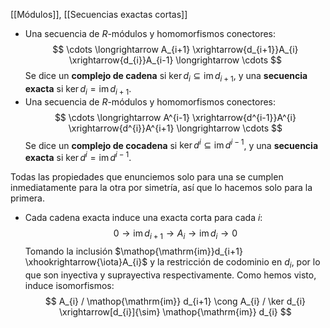 [[Módulos]], [[Secuencias exactas cortas]]

- Una secuencia de $R$-módulos y homomorfismos conectores:$$
\cdots \longrightarrow  A_{i+1} \xrightarrow{d_{i+1}}A_{i} \xrightarrow{d_{i}}A_{i-1} \longrightarrow \cdots
$$Se dice un **complejo de cadena** si $\ker d_{i} \subseteq \mathop{\mathrm{im}} d_{i+1}$, y una **secuencia exacta** si $\ker d_{i}=\mathop{\mathrm{im}}d_{i+1}$.
- Una secuencia de $R$-módulos y homomorfismos conectores:$$
\cdots \longrightarrow  A^{i-1} \xrightarrow{d^{i-1}}A^{i} \xrightarrow{d^{i}}A^{i+1} \longrightarrow \cdots
$$Se dice un **complejo de cocadena** si $\ker d^{i} \subseteq \mathop{\mathrm{im}} d^{i-1}$, y una **secuencia exacta** si $\ker d^{i}=\mathop{\mathrm{im}}d^{i-1}$.

Todas las propiedades que enunciemos solo para una se cumplen inmediatamente para la otra por simetría, así que lo hacemos solo para la primera.
- Cada cadena exacta induce una exacta corta para cada $i$:$$
0\longrightarrow \mathop{\mathrm{im}} d_{i+1}\longrightarrow A_{i}\longrightarrow  \mathop{\mathrm{im}} d_{i}\longrightarrow  0
$$Tomando la inclusión $\mathop{\mathrm{im}}d_{i+1} \xhookrightarrow{\iota}A_{i}$ y la restricción de codominio en $d_{i}$, por lo que son inyectiva y suprayectiva respectivamente. Como hemos visto, induce isomorfismos:$$
A_{i} / \mathop{\mathrm{im}} d_{i+1} \cong A_{i} / \ker d_{i} \xrightarrow[d_{i}]{\sim} \mathop{\mathrm{im}} d_{i}
$$

